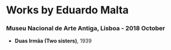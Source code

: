 # Works by Eduardo Malta

### Museu Nacional de Arte Antiga, Lisboa - 2018 October
- **Duas Irmäa (Two sisters)**, 1939
